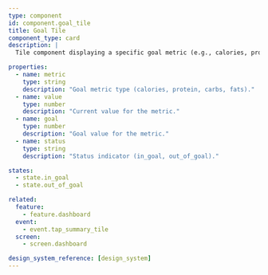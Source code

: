 ```yaml
---
type: component
id: component.goal_tile
title: Goal Tile
component_type: card
description: |
  Tile component displaying a specific goal metric (e.g., calories, protein, carbs, fats) and its current status for the day.

properties:
  - name: metric
    type: string
    description: "Goal metric type (calories, protein, carbs, fats)."
  - name: value
    type: number
    description: "Current value for the metric."
  - name: goal
    type: number
    description: "Goal value for the metric."
  - name: status
    type: string
    description: "Status indicator (in_goal, out_of_goal)."

states:
  - state.in_goal
  - state.out_of_goal

related:
  feature:
    - feature.dashboard
  event:
    - event.tap_summary_tile
  screen:
    - screen.dashboard

design_system_reference: [design_system]
---
```

